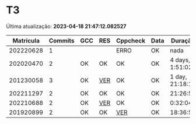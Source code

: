 # T3
Última atualização: **2023-04-18 21:47:12.082527**

|  Matrícula | Commits | GCC |  RES |  Cppcheck |  Data |  Duração | 
|---|---|---|---|---|---|---|
|  202220628 |  1 |   |   |   ERRO |  OK |  nada | 
|  202020470 |  2 |  OK |  OK |   OK |  OK |  4 days, 1:51:02 | 
|  201230058 |  3 |  OK |  [VER](./relatorios/201230058/T3/resposta.txt) |   OK |  OK |  1 day, 21:18:15 | 
|  202211297 |  2 |  OK |  OK |   OK |  OK |  21:26:58 | 
|  202210688 |  2 |  OK |  [VER](./relatorios/202210688/T3/resposta.txt) |   OK |  OK |  0:32:04 | 
|  201920899 |  2 |  OK |  OK |   [VER](./relatorios/201920899/T3/cppcheck.txt) |  OK |  18:36:58 | 
